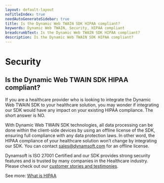 ```yaml
---
layout: default-layout
noTitleIndex: true
needAutoGenerateSidebar: true
title: Is the Dynamic Web TWAIN SDK HIPAA compliant?
keywords: Dynamic Web TWAIN, Security, HIPAA compliant
breadcrumbText: Is the Dynamic Web TWAIN SDK HIPAA compliant?
description: Is the Dynamic Web TWAIN SDK HIPAA compliant?
---
```


# Security

## Is the Dynamic Web TWAIN SDK HIPAA compliant?

If you are a healthcare provider who is looking to integrate the Dynamic Web TWAIN SDK to your healthcare solution, you may wonder if integrating our SDK would have any impact on your existing HIPAA compliance. The short answer is NO.

With Dynamic Web TWAIN SDK technologies, all data processing can be done within the client-side devices by using an offline license of the SDK, ensuring full compliance with any data protection laws. In other word, the HIPAA compliance of your healthcare solution won’t change by integrating our SDK. You can contact <a href="mailto:sales@dynamsoft.com" target="_blank">sales@dynamsoft.com</a> for an offline license.

Dynamsoft is ISO 27001 Certified and our SDK provides strong security features and is trusted by many companies in the Healthcare industry. Please check out our <a href="https://www.dynamsoft.com/company/customers/?type=&product=Dynamic%20Web%20TWAIN&industry=Healthcare" target="_blank">customer stories and testimonies</a>.

See more: <a href="https://en.wikipedia.org/wiki/Health_Insurance_Portability_and_Accountability_Act" target="_blank">What is HIPAA</a>
